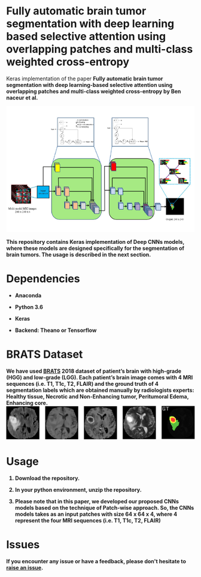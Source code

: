 # Fully automatic brain tumor segmentation with deep learning based selective attention using overlapping patches and multi-class weighted cross-entropy
Keras implementation of the paper <b>Fully automatic brain tumor segmentation with deep learning-based selective attention using overlapping patches and multi-class weighted cross-entropy<b> by  Ben naceur et al.

![The model architecture](https://github.com/MostefaBen/Fully-automatic-brain-tumor-segmentation-with-deep-learning-based-selective-attention/blob/master/image.png)


This repository contains Keras implementation of Deep CNNs models, where these models are designed specifically for the segmentation of brain tumors. The usage is described in the next section.

# Dependencies

- Anaconda

- Python 3.6 

- Keras

- Backend: Theano or Tensorflow

# BRATS Dataset

We have used [BRATS](https://www.med.upenn.edu/sbia/brats2018/data.html) 2018 dataset of patient’s brain with high-grade (HGG) and low-grade (LGG). Each patient’s brain image comes with 4 MRI sequences (i.e. T1, T1c, T2, FLAIR) and the ground truth
of 4 segmentation labels which are obtained manually by radiologists experts: Healthy tissue, Necrotic and
Non-Enhancing tumor, Peritumoral Edema, Enhancing core.
![4 MRI sequences](https://github.com/MostefaBen/Fully-automatic-brain-tumor-segmentation-with-deep-learning-based-selective-attention/blob/master/image_1.jpg)


# Usage

1. Download the repository.

2. In your python environment, unzip the repository.

3. Please note that in this paper, we developed our proposed CNNs models based on the technique of Patch-wise approach. So, the CNNs models takes as an input patches with size 64 x 64 x 4, where 4 represent the four MRI sequences (i.e. T1, T1c, T2, FLAIR)



# Issues

If you encounter any issue or have a feedback, please don't hesitate to [raise an issue](https://github.com/MostefaBen/Fully-automatic-brain-tumor-segmentation-with-deep-learning-based-selective-attention/issues/new).
